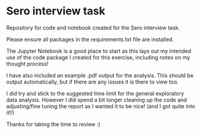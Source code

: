 # Sero interview task
Repository for code and notebook created for the Sero interview task.

Please ensure all packages in the requirements.txt file are installed.

The Jupyter Notebook is a good place to start as this lays out my intended use of the code package I created for this exercise, including notes on my thought process!

I have also included an example .pdf output for the analysis. This should be output automatically, but if there are any issues it is there to view too.

I did try and stick to the suggested time limit for the general exploratory data analysis. However I did spend a bit longer cleaning up the code and adjusting/fine tuning the report as I wanted it to be nice! (and I got quite into it!!)

Thanks for taking the time to review :) 
